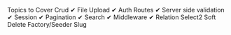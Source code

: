 Topics to Cover
Crud ✔
File Upload ✔
Auth Routes ✔
Server side validation  ✔
Session  ✔
Pagination ✔
Search ✔
Middleware ✔
Relation
Select2 
Soft Delete 
Factory/Seeder 
Slug 